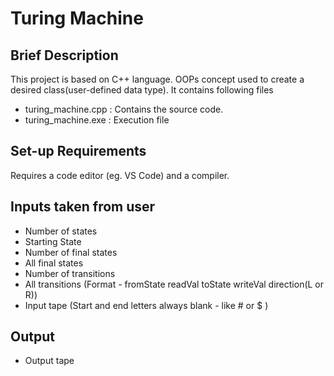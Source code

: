 # Turing Machine


## Brief Description

This project is based on C++ language. OOPs concept used to create a desired class(user-defined data type). It contains following files 

- turing_machine.cpp : Contains the source code.
- turing_machine.exe : Execution file


## Set-up Requirements

Requires a code editor (eg. VS Code) and a compiler.


## Inputs taken from user

- Number of states
- Starting State
- Number of final states
- All final states
- Number of transitions
- All transitions (Format - fromState readVal toState writeVal direction(L or R))
- Input tape (Start and end letters always blank - like # or $ )


## Output

- Output tape 
